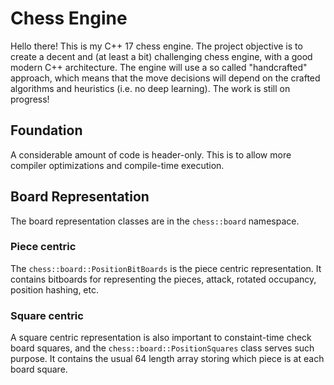 # Chess Engine
Hello there! This is my C++ 17 chess engine. The project objective is to create a decent and (at least a bit) challenging chess engine, with a good modern C++ architecture. The engine will use a so called "handcrafted" approach, which means that the move decisions will depend on the crafted algorithms and heuristics (i.e. no deep learning). The work is still on progress!

## Foundation
A considerable amount of code is header-only. This is to allow more compiler optimizations and compile-time execution.

## Board Representation
The board representation classes are in the `chess::board` namespace.
### Piece centric
The `chess::board::PositionBitBoards` is the piece centric representation. It contains bitboards for representing the pieces, attack, rotated occupancy, position hashing, etc.
### Square centric
A square centric representation is also important to constaint-time check board squares, and the `chess::board::PositionSquares` class serves such purpose. It contains the usual 64 length array storing which piece is at each board square.
